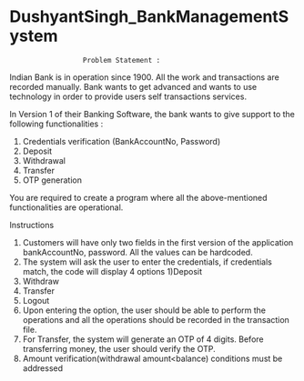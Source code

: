 # DushyantSingh_BankManagementSystem

                      Problem Statement :
Indian Bank is in operation since 1900. All the work and transactions are recorded manually. 
Bank wants to get advanced and wants to use technology in order to provide users self 
transactions services.


In Version 1 of their Banking Software, the bank wants to give support to the following 
functionalities :
1) Credentials verification (BankAccountNo, Password)
2) Deposit
3) Withdrawal
4) Transfer 
5) OTP generation


You are required to create a program where all the above-mentioned functionalities are 
operational.


Instructions
1) Customers will have only two fields in the first version of the application 
bankAccountNo, password. All the values can be hardcoded.
2) The system will ask the user to enter the credentials, if credentials match, the code will 
display 4 options 
1)Deposit
2) Withdraw 
3) Transfer
4) Logout
3) Upon entering the option, the user should be able to perform the operations and all the 
operations should be recorded in the transaction file.
4) For Transfer, the system will generate an OTP of 4 digits. Before transferring money, the
user should verify the OTP.
5) Amount verification(withdrawal amount<balance) conditions must be addressed

